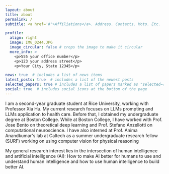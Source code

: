 ```yaml
---
layout: about
title: about
permalink: /
subtitle: <a href='#'>Affiliations</a>. Address. Contacts. Moto. Etc.

profile:
  align: right
  image: IMG_0244.JPG
  image_circular: false # crops the image to make it circular
  more_info: >
    <p>555 your office number</p>
    <p>123 your address street</p>
    <p>Your City, State 12345</p>

news: true  # includes a list of news items
latest_posts: true  # includes a list of the newest posts
selected_papers: true # includes a list of papers marked as "selected={true}"
social: true  # includes social icons at the bottom of the page
---
```


I am a second-year graduate student at Rice University, working with Professor Xia Hu. My current research focuses on LLMs prompting and LLMs application to health care.  Before that, I obtained my undergraduate degree at Boston College. While at Boston College, I have worked with Prof. Jose Bento on theoretical deep learning and Prof. Stefano Anzellotti on computational neuroscience. I have also interned at Prof. Anima Anandkumar's lab at Caltech as a summer undergraduate research fellow (SURF) working on using computer vision for physical reasoning

My general research interest lies in the intersection of human intelligence and artificial intelligence (AI): How to make AI better for humans to use and understand human intelligence and how to use human intelligence to build better AI. 